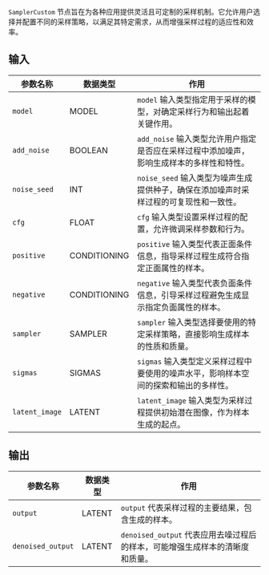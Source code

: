 
`SamplerCustom` 节点旨在为各种应用提供灵活且可定制的采样机制。它允许用户选择并配置不同的采样策略，以满足其特定需求，从而增强采样过程的适应性和效率。

## 输入

| 参数名称       | 数据类型 | 作用                                                         |
|----------------|----------|--------------------------------------------------------------|
| `model`        | MODEL    | `model` 输入类型指定用于采样的模型，对确定采样行为和输出起着关键作用。 |
| `add_noise`    | BOOLEAN  | `add_noise` 输入类型允许用户指定是否应在采样过程中添加噪声，影响生成样本的多样性和特性。 |
| `noise_seed`   | INT      | `noise_seed` 输入类型为噪声生成提供种子，确保在添加噪声时采样过程的可复现性和一致性。 |
| `cfg`          | FLOAT    | `cfg` 输入类型设置采样过程的配置，允许微调采样参数和行为。                     |
| `positive`     | CONDITIONING | `positive` 输入类型代表正面条件信息，指导采样过程生成符合指定正面属性的样本。 |
| `negative`     | CONDITIONING | `negative` 输入类型代表负面条件信息，引导采样过程避免生成显示指定负面属性的样本。 |
| `sampler`      | SAMPLER  | `sampler` 输入类型选择要使用的特定采样策略，直接影响生成样本的性质和质量。   |
| `sigmas`       | SIGMAS   | `sigmas` 输入类型定义采样过程中要使用的噪声水平，影响样本空间的探索和输出的多样性。 |
| `latent_image` | LATENT   | `latent_image` 输入类型为采样过程提供初始潜在图像，作为样本生成的起点。     |

## 输出

| 参数名称         | 数据类型 | 作用                                                         |
|-----------------|----------|--------------------------------------------------------------|
| `output`        | LATENT   | `output` 代表采样过程的主要结果，包含生成的样本。             |
| `denoised_output` | LATENT   | `denoised_output` 代表应用去噪过程后的样本，可能增强生成样本的清晰度和质量。 |
